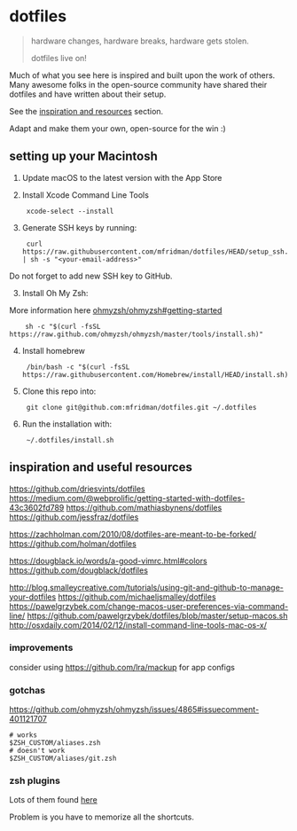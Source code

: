 # dotfiles

> hardware changes, hardware breaks, hardware gets stolen. 
> 
> dotfiles live on!


Much of what you see here is inspired and built upon the work of others. Many awesome folks in the open-source community have shared their dotfiles and have written about their setup.

See the [inspiration and resources](#inspiration-and-useful-resources) section.

Adapt and make them your own, open-source for the win :)


## setting up your Macintosh

1. Update macOS to the latest version with the App Store

2. Install Xcode Command Line Tools

        xcode-select --install

3. Generate SSH keys by running:

        curl https://raw.githubusercontent.com/mfridman/dotfiles/HEAD/setup_ssh.sh | sh -s "<your-email-address>"

Do not forget to add new SSH key to GitHub.

3. Install Oh My Zsh:

More information here [ohmyzsh/ohmyzsh#getting-started](https://github.com/ohmyzsh/ohmyzsh#getting-started)

        sh -c "$(curl -fsSL https://raw.github.com/ohmyzsh/ohmyzsh/master/tools/install.sh)"

4. Install homebrew

        /bin/bash -c "$(curl -fsSL https://raw.githubusercontent.com/Homebrew/install/HEAD/install.sh)"

5. Clone this repo into:

        git clone git@github.com:mfridman/dotfiles.git ~/.dotfiles

6. Run the installation with:

        ~/.dotfiles/install.sh


## inspiration and useful resources

https://github.com/driesvints/dotfiles
https://medium.com/@webprolific/getting-started-with-dotfiles-43c3602fd789
https://github.com/mathiasbynens/dotfiles
https://github.com/jessfraz/dotfiles

https://zachholman.com/2010/08/dotfiles-are-meant-to-be-forked/
https://github.com/holman/dotfiles

https://dougblack.io/words/a-good-vimrc.html#colors
https://github.com/dougblack/dotfiles

http://blog.smalleycreative.com/tutorials/using-git-and-github-to-manage-your-dotfiles
https://github.com/michaeljsmalley/dotfiles
https://pawelgrzybek.com/change-macos-user-preferences-via-command-line/
https://github.com/pawelgrzybek/dotfiles/blob/master/setup-macos.sh
http://osxdaily.com/2014/02/12/install-command-line-tools-mac-os-x/


### improvements

consider using https://github.com/lra/mackup for app configs


### gotchas

https://github.com/ohmyzsh/ohmyzsh/issues/4865#issuecomment-401121707

```
# works
$ZSH_CUSTOM/aliases.zsh
# doesn't work
$ZSH_CUSTOM/aliases/git.zsh
```


### zsh plugins

Lots of them found [here](https://github.com/ohmyzsh/ohmyzsh/wiki/Plugins)

Problem is you have to memorize all the shortcuts.